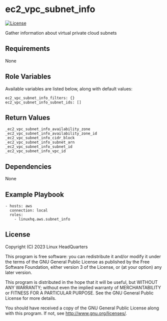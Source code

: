 # ec2\_vpc\_subnet\_info

[![License](https://img.shields.io/badge/license-GPLv3-lightgreen)](https://www.gnu.org/licenses/gpl-3.0.en.html#license-text)

Gather information about virtual private cloud subnets

## Requirements

None

## Role Variables

Available variables are listed below, along with default values:

    ec2_vpc_subnet_info_filters: {}
    ec2_vpc_subnet_info_subnet_ids: []

## Return Values

    _ec2_vpc_subnet_info_availability_zone
    _ec2_vpc_subnet_info_availability_zone_id
    _ec2_vpc_subnet_info_cidr_block
    _ec2_vpc_subnet_info_subnet_arn
    _ec2_vpc_subnet_info_subnet_id
    _ec2_vpc_subnet_info_vpc_id

## Dependencies

None

## Example Playbook

    - hosts: aws
      connection: local
      roles:
        - linuxhq.aws.subnet_info

## License

Copyright (C) 2023 Linux HeadQuarters

This program is free software: you can redistribute it and/or modify
it under the terms of the GNU General Public License as published by
the Free Software Foundation, either version 3 of the License, or
(at your option) any later version.

This program is distributed in the hope that it will be useful,
but WITHOUT ANY WARRANTY; without even the implied warranty of
MERCHANTABILITY or FITNESS FOR A PARTICULAR PURPOSE. See the
GNU General Public License for more details.

You should have received a copy of the GNU General Public License
along with this program. If not, see <http://www.gnu.org/licenses/>.
